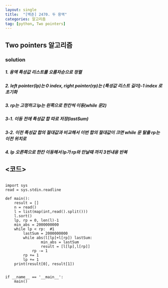 ```yaml
---
layout: single
title:  "[백준] 2470. 두 용액"
categories: 알고리즘
tag: [python, Two pointers]
---
```


## Two pointers 알고리즘

### solution
##### 1. 용액 특성값 리스트를 오름차순으로 정렬
##### 2. left pointer(lp)는 0 index, right pointer(rp)는 (특성값 리스트 길이)-1 index 로 초기화
##### 3. rp는 고정하고 lp는 왼쪽으로 한칸씩 이동(while 문2)
#####  3-1. 이동 전에 특성값 합 따로 저장(lastSum)
#####  3-2. 이전 특성값 합의 절대값과 비교해서 이번 합의 절대값이 크면 while 문 탈출 rp는 이전 위치로
##### 4. lp 오른쪽으로 한칸 이동해서 lp가 rp와 만날때 까지 3번내용 반복

## <코드>
<pre>
<code>
import sys
read = sys.stdin.readline

def main():
    result = []
    n = read()
    l = list(map(int,read().split()))
    l.sort()
    lp, rp = 0, len(l)-1
    min_abs = 2000000000   
    while lp < rp:  #1
        lastSum = 2000000000
        while abs(l[lp]+l[rp])<lastSum and lp < rp:   #2
            lastSum = abs(l[lp]+l[rp])            
            if min_abs > lastSum:
                min_abs = lastSum
                result = [l[lp],l[rp]]
            rp -= 1            
        rp += 1
        lp += 1
    print(result[0], result[1])
        

if __name__ == '__main__':
    main()
</code>